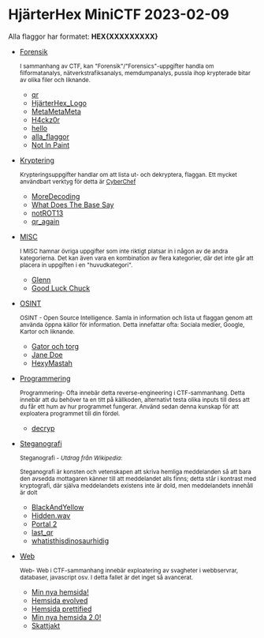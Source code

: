 # **HjärterHex MiniCTF 2023-02-09**

Alla flaggor har formatet: **HEX{XXXXXXXXX}**

* [Forensik](Forensik/)

  <sub>I sammanhang av CTF, kan "Forensik"/"Forensics"-uppgifter handla om filformatanalys, nätverkstrafiksanalys, memdumpanalys, pussla ihop krypterade bitar av olika filer och liknande.</sub>
  - [qr](Forensik/qr.png)
  - [HjärterHex_Logo](Forensik/HjärterHex_Logo.png)
  - [MetaMetaMeta](Forensik/MetaMetaMeta.png)
  - [H4ckz0r](Forensik/H4ckz0r.zip)
  - [hello](Forensik/hello.zip)
  - [alla_flaggor](Forensik/alla_flaggor.docx)
  - [Not In Paint](Forensik/not_in_paint.jpg)

* [Kryptering](Kryptering/)

  <sub>Krypteringsuppgifter handlar om att lista ut- och dekryptera, flaggan. Ett mycket användbart verktyg för detta är [CyberChef](https://cyberchef.org/) </sub>
  - [MoreDecoding](Kryptering/MoreDecoding.txt)
  - [What Does The Base Say](Kryptering/What_does_the_base_say.txt)
  - [notROT13](Kryptering/notROT13.txt)
  - [qr_again](Kryptering/qr_again.png)
  

* [MISC](MISC/)

  <sub>I MISC hamnar övriga uppgifter som inte riktigt platsar in i någon av de andra kategorierna. Det kan även vara en kombination av flera kategorier, där det inte går att placera in uppgiften i en "huvudkategori".</sub>
  - [Glenn](MISC/Glenn)
  - [Good Luck Chuck](MISC/GoodLuckChuck.7z)
  

* [OSINT](OSINT/)

  <sub>OSINT - Open Source Intelligence. Samla in information och lista ut flaggan genom att använda öppna källor för information. Detta innefattar ofta: Sociala medier, Google, Kartor och liknande.</sub>
  - [Gator och torg](OSINT/Gator%20och%20torg.png)
  - [Jane Doe](OSINT/Jane_Doe)
  - [HexyMastah](OSINT/HexyMastah)
  

* [Programmering](Programmering/)

  <sub>Programmering- Ofta innebär detta reverse-engineering i CTF-sammanhang. Detta innebär att du behöver ta en titt på källkoden, alternativt testa olika inputs till dess att du får ett hum av hur programmet fungerar. Använd sedan denna kunskap för att exploatera programmet till din fördel.</sub>
  - [decryp](Programmering/decrypt.py)
  

* [Steganografi](Steganografi/)

  <sub>Steganografi - _Utdrag från Wikipedia_: </sub>
  
  <sub>Steganografi är konsten och vetenskapen att skriva hemliga meddelanden så att bara den avsedda mottagaren känner till att meddelandet alls finns; detta står i kontrast med kryptografi, där själva meddelandets existens inte är dold, men meddelandets innehåll är dolt</sub>
  - [BlackAndYellow](Stegonografi/BlackAndYellow.pdf)
  - [Hidden.wav](Stegonografi/Hidden.wav)
  - [Portal 2](Stegonografi/Portal%202%20(Svår).wav)
  - [last_qr](Stegonografi/last_qr.png)
  - [whatisthisdinosaurhidig](Stegonografi/whatisthisdinosaurhidig.jpg)
  

* [Web](Web/)

  <sub>Web- Web i CTF-sammanhang innebär exploatering av svagheter i webbservrar, databaser, javascript osv. I detta fallet är det inget så avancerat.</sub>
  - [Min nya hemsida!](https://ctf.chrob.se/1)
  - [Hemsida evolved](https://ctf.chrob.se/2)
  - [Hemsida prettified](https://ctf.chrob.se/3)
  - [Min nya hemsida 2.0!](https://ctf.chrob.se/4)
  - [Skattjakt](https://ctf.chrob.se/5)
